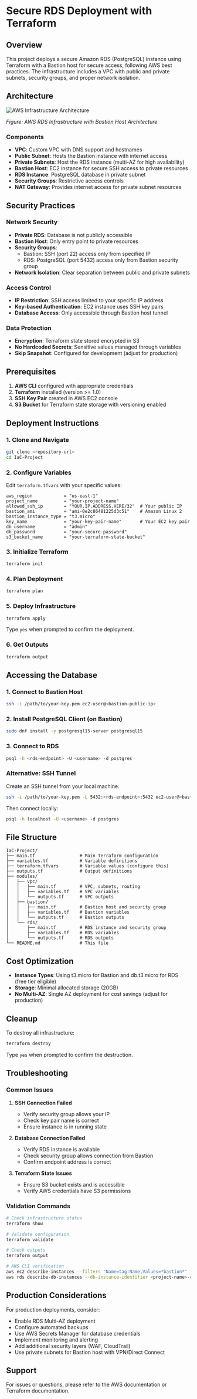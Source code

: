 # Secure RDS Deployment with Terraform

## Overview

This project deploys a secure Amazon RDS (PostgreSQL) instance using Terraform with a Bastion host for secure access, following AWS best practices. The infrastructure includes a VPC with public and private subnets, security groups, and proper network isolation.

## Architecture

![AWS Infrastructure Architecture](./images/architecture-diagram.png)

*Figure: AWS RDS Infrastructure with Bastion Host Architecture*

### Components

- **VPC**: Custom VPC with DNS support and hostnames
- **Public Subnet**: Hosts the Bastion instance with internet access
- **Private Subnets**: Host the RDS instance (multi-AZ for high availability)
- **Bastion Host**: EC2 instance for secure SSH access to private resources
- **RDS Instance**: PostgreSQL database in private subnet
- **Security Groups**: Restrictive access controls
- **NAT Gateway**: Provides internet access for private subnet resources

## Security Practices

### Network Security
- **Private RDS**: Database is not publicly accessible
- **Bastion Host**: Only entry point to private resources
- **Security Groups**: 
  - Bastion: SSH (port 22) access only from specified IP
  - RDS: PostgreSQL (port 5432) access only from Bastion security group
- **Network Isolation**: Clear separation between public and private subnets

### Access Control
- **IP Restriction**: SSH access limited to your specific IP address
- **Key-based Authentication**: EC2 instance uses SSH key pairs
- **Database Access**: Only accessible through Bastion host tunnel

### Data Protection
- **Encryption**: Terraform state stored encrypted in S3
- **No Hardcoded Secrets**: Sensitive values managed through variables
- **Skip Snapshot**: Configured for development (adjust for production)

## Prerequisites

1. **AWS CLI** configured with appropriate credentials
2. **Terraform** installed (version >= 1.0)
3. **SSH Key Pair** created in AWS EC2 console
4. **S3 Bucket** for Terraform state storage with versioning enabled

## Deployment Instructions

### 1. Clone and Navigate
```bash
git clone <repository-url>
cd IaC-Project
```

### 2. Configure Variables
Edit `terraform.tfvars` with your specific values:
```hcl
aws_region            = "us-east-1"
project_name          = "your-project-name"
allowed_ssh_ip        = "YOUR.IP.ADDRESS.HERE/32"  # Your public IP
bastion_ami           = "ami-0e2c86481225d3c51"    # Amazon Linux 2
bastion_instance_type = "t3.micro"
key_name              = "your-key-pair-name"       # Your EC2 key pair
db_username           = "admin"
db_password           = "your-secure-password"
s3_bucket_name        = "your-terraform-state-bucket"
```

### 3. Initialize Terraform
```bash
terraform init
```

### 4. Plan Deployment
```bash
terraform plan
```

### 5. Deploy Infrastructure
```bash
terraform apply
```
Type `yes` when prompted to confirm the deployment.

### 6. Get Outputs
```bash
terraform output
```

## Accessing the Database

### 1. Connect to Bastion Host
```bash
ssh -i /path/to/your-key.pem ec2-user@<bastion-public-ip>
```

### 2. Install PostgreSQL Client (on Bastion)
```bash
sudo dnf install -y postgresql15-server postgresql15
```

### 3. Connect to RDS
```bash
psql -h <rds-endpoint> -U <username> -d postgres
```

### Alternative: SSH Tunnel
Create an SSH tunnel from your local machine:
```bash
ssh -i /path/to/your-key.pem -L 5432:<rds-endpoint>:5432 ec2-user@<bastion-public-ip>
```

Then connect locally:
```bash
psql -h localhost -U <username> -d postgres
```

## File Structure

```
IaC-Project/
├── main.tf                 # Main Terraform configuration
├── variables.tf            # Variable definitions
├── terraform.tfvars        # Variable values (configure this)
├── outputs.tf              # Output definitions
├── modules/
│   ├── vpc/
│   │   ├── main.tf         # VPC, subnets, routing
│   │   ├── variables.tf    # VPC variables
│   │   └── outputs.tf      # VPC outputs
│   ├── bastion/
│   │   ├── main.tf         # Bastion host and security group
│   │   ├── variables.tf    # Bastion variables
│   │   └── outputs.tf      # Bastion outputs
│   └── rds/
│       ├── main.tf         # RDS instance and security group
│       ├── variables.tf    # RDS variables
│       └── outputs.tf      # RDS outputs
└── README.md               # This file
```

## Cost Optimization

- **Instance Types**: Using t3.micro for Bastion and db.t3.micro for RDS (free tier eligible)
- **Storage**: Minimal allocated storage (20GB)
- **No Multi-AZ**: Single AZ deployment for cost savings (adjust for production)

## Cleanup

To destroy all infrastructure:
```bash
terraform destroy
```

Type `yes` when prompted to confirm the destruction.

## Troubleshooting

### Common Issues

1. **SSH Connection Failed**
   - Verify security group allows your IP
   - Check key pair name is correct
   - Ensure instance is in running state

2. **Database Connection Failed**
   - Verify RDS instance is available
   - Check security group allows connection from Bastion
   - Confirm endpoint address is correct

3. **Terraform State Issues**
   - Ensure S3 bucket exists and is accessible
   - Verify AWS credentials have S3 permissions

### Validation Commands

```bash
# Check infrastructure status
terraform show

# Validate configuration
terraform validate

# Check outputs
terraform output

# AWS CLI verification
aws ec2 describe-instances --filters "Name=tag:Name,Values=*bastion*"
aws rds describe-db-instances --db-instance-identifier <project-name>-rds
```

## Production Considerations

For production deployments, consider:

- Enable RDS Multi-AZ deployment
- Configure automated backups
- Use AWS Secrets Manager for database credentials
- Implement monitoring and alerting
- Add additional security layers (WAF, CloudTrail)
- Use private subnets for Bastion host with VPN/Direct Connect

## Support

For issues or questions, please refer to the AWS documentation or Terraform documentation.
